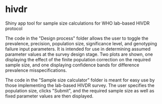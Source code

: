 # hivdr
Shiny app tool for sample size calculations for WHO lab-based HIVDR protocol

The code in the "Design process" folder allows the user to toggle the prevalence, precision, population size, significance level, and genotyping failure input parameters. It is intended for use in determining assumed parameter values at the survey design stage. Two plots are shown, one displaying the effect of the finite population correction on the required sample size, and one displaying confidence bands for difference prevalence misspecifications. 

The code in the "Sample size calculator" folder is meant for easy use by those implementing the lab-based HIVDR survey. The user specifies the population size, clicks "Submit", and the required sample size as well as fixed parameter values are then displayed. 
